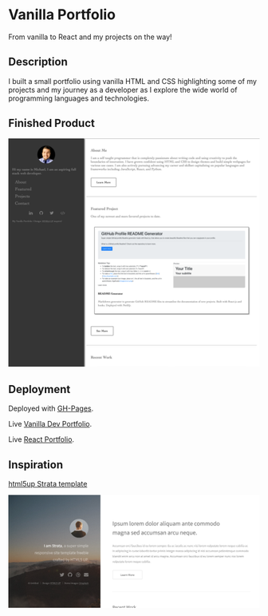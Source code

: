 # Vanilla Portfolio

From vanilla to React and my projects on the way!

## Description

I built a small portfolio using vanilla HTML and CSS highlighting some of my projects and my journey as a developer as I explore the wide world of programming languages and technologies.

## Finished Product

![Screenshot](/images/portfolio-screenshot.png)

## Deployment

Deployed with [GH-Pages](https://pages.github.com/).

Live [Vanilla Dev Portfolio](https://loveliiivelaugh.github.io/vanilla-portfolio/).

Live [React Portfolio](https://www.michaelwoodward.dev/).

## Inspiration

[html5up Strata template](https://html5up.net/strata)

![Template Screenshot](/images/html5up-template-screenshot.png)
